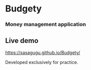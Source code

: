 # Budgety
### Money management application

## Live demo
https://sasagugu.github.io/Budgety/

Developed exclusively for practice.

